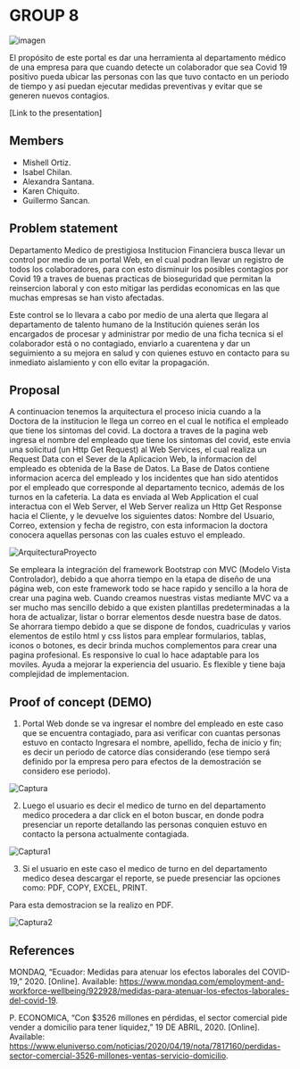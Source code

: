 # GROUP 8

![imagen](https://user-images.githubusercontent.com/65082500/82747112-befc1e00-9d5b-11ea-8c65-971b49d111ee.png)


El propósito de este portal es dar una herramienta al departamento médico de una empresa para que cuando detecte un colaborador que sea Covid 19 positivo pueda ubicar las personas con las que tuvo contacto en un periodo de tiempo y así puedan ejecutar medidas preventivas y evitar que se generen nuevos contagios.

[Link to the presentation] 

## Members

 - Mishell Ortiz.
 - Isabel Chilan.
 - Alexandra Santana.
 - Karen Chiquito.
 - Guillermo Sancan.


## Problem statement

Departamento Medico de prestigiosa Institucion Financiera busca llevar un control por medio de un portal Web, en el cual podran llevar un registro de todos los colaboradores, para con esto disminuir los posibles contagios por Covid 19 a traves de buenas practicas de bioseguridad que permitan la reinsercion laboral y con esto mitigar las perdidas economicas en las que muchas empresas se han visto afectadas.

Este control se lo llevara a cabo por medio de una alerta que llegara al departamento de talento humano de la Institución quienes serán los encargados de procesar y administrar por medio de una ficha tecnica si el colaborador está o no contagiado, enviarlo a cuarentena y  dar un seguimiento a su mejora en salud y con quienes estuvo en contacto para su inmediato aislamiento y con ello evitar la propagación.


## Proposal

A continuacion tenemos la arquitectura el proceso inicia cuando a la Doctora de la institucion le llega un correo en el cual le notifica el empleado que tiene los sintomas del covid. 
La doctora a traves de la pagina web ingresa el nombre del empleado que tiene los sintomas del covid, este envia una solicitud (un Http Get Request) al Web Services, el cual realiza un Request Data con el Sever de la Aplicacion Web, 
la informacion del empleado es obtenida de la Base de Datos. La Base de Datos contiene informacion acerca del empleado y los incidentes que han sido atentidos por el empleado que corresponde al departamento tecnico, 
además de los turnos en la cafeteria. La data es enviada al Web Application el cual interactua con el Web Server, el Web Server realiza un Http Get Response hacia el Cliente, y le devuelve los siguientes datos: 
Nombre del Usuario, Correo, extension y fecha de registro, con esta informacion la doctora conocera aquellas personas con las cuales estuvo el empleado.

![ArquitecturaProyecto](https://user-images.githubusercontent.com/65082504/82746779-48f6b780-9d59-11ea-86ce-0dbdf06fc2c5.PNG)

Se empleara la integración del framework Bootstrap con MVC (Modelo Vista Controlador), debido a que ahorra tiempo en la etapa de diseño de una página web, con este framework todo se hace rapido y sencillo a la hora de crear una pagina web. 
Cuando creamos nuestras vistas mediante MVC va a ser mucho mas sencillo debido a que existen plantillas predeterminadas a la hora de actualizar, listar o borrar elementos desde nuestra base de datos.
Se ahorrara tiempo debido a que se dispone de fondos, cuadriculas y varios elementos de estilo html y css listos para emplear formularios, tablas, iconos o botones, es decir brinda muchos complementos para crear una pagina profesional. 
Es responsive lo cual lo hace adaptable para los moviles. Ayuda a mejorar la experiencia del usuario. Es flexible y tiene baja complejidad de implementacion.



## Proof of concept (DEMO)

1. Portal Web donde se va ingresar el nombre del empleado en este caso que se encuentra contagiado, para asi verificar con cuantas personas estuvo en contacto
Ingresara el nombre, apellido, fecha de inicio y fin; es decir un periodo de catorce días considerando (ese tiempo será definido por la empresa pero para efectos de la demostración se considero ese periodo).

![Captura](https://user-images.githubusercontent.com/65081905/82746431-2cf11700-9d55-11ea-8b67-4b93efc86c97.JPG)


2. Luego el usuario es decir el medico de turno en del departamento medico procedera a dar click en el boton buscar, en donde podra presenciar un reporte detallando las personas conquien estuvo en contacto la persona actualmente contagiada.

![Captura1](https://user-images.githubusercontent.com/65081905/82746463-c4566a00-9d55-11ea-8396-d7d6fae20d01.JPG)

3. Si el usuario en este caso el medico de turno en del departamento medico desea descargar el reporte, se puede presenciar las opciones como: PDF, COPY, EXCEL, PRINT.

Para esta demostracion se la realizo en PDF.

![Captura2](https://user-images.githubusercontent.com/65081905/82746530-5a8a9000-9d56-11ea-99d9-1c788fc51005.JPG)
 
## References

MONDAQ, “Ecuador: Medidas para atenuar los efectos laborales del COVID-19,” 2020. [Online]. Available: https://www.mondaq.com/employment-and-workforce-wellbeing/922928/medidas-para-atenuar-los-efectos-laborales-del-covid-19.

P. ECONOMICA, “Con $3526 millones en pérdidas, el sector comercial pide vender a domicilio para tener liquidez,” 19 DE ABRIL, 2020. [Online]. Available: https://www.eluniverso.com/noticias/2020/04/19/nota/7817160/perdidas-sector-comercial-3526-millones-ventas-servicio-domicilio.

